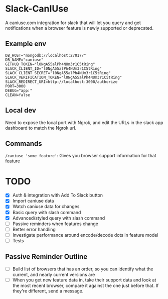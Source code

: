 # Slack-CanIUse
A caniuse.com integration for slack that will let you query and get notifications when a browser feature is newly supported or deprecated.

## Example env
```
DB_HOST="mongodb://localhost:27017/"
DB_NAME="caniuse"
GITHUB_TOKEN="l0NgA55alPh4NUm3r1C5tRing"
SLACK_CLIENT_ID="l0NgA55alPh4NUm3r1C5tRing"
SLACK_CLIENT_SECRET="l0NgA55alPh4NUm3r1C5tRing"
SLACK_VERIFICATION_TOKEN="l0NgA55alPh4NUm3r1C5tRing"
SLACK_REDIRECT_URI=http://localhost:3000/authorize
PORT=3000
DEBUG="app:"
CLEAN=false
```

## Local dev
Need to expose the local port with Ngrok, and edit the URLs in the slack app dashboard to match the Ngrok url.

## Commands
`/caniuse 'some feature'`: Gives you browser support information for that feature

# TODO
- [x] Auth & integration with Add To Slack button
- [x] Import caniuse data
- [x] Watch caniuse data for changes
- [x] Basic query with slash command
- [x] Advanced/styled query with slash command
- [ ] Passive reminders when features change
- [ ] Better error handling
- [ ] Investigate performance around encode/decode dots in feature model
- [ ] Tests

## Passive Reminder Outline
- [ ] Build list of browsers that has an order, so you can identify what the current, and nearly current versions are
- [ ] When you get new feature data in, take their support data and look at the most recent browser, compare it against the one just before that. If they're different, send a message.
